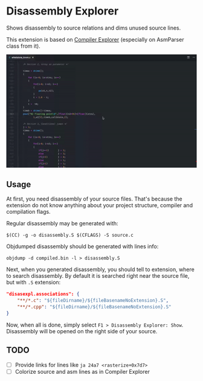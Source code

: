 # Disassembly Explorer

Shows disassembly to source relations and dims unused source lines.

This extension is based on [Compiler Explorer](https://github.com/mattgodbolt/compiler-explorer)
(especially on AsmParser class from it).

![Disassembly Explorer Preview](preview.gif)

## Usage

At first, you need disassembly of your source files. That's because the
extension do not know anything about your project structure, compiler and
compilation flags.

Regular disassembly may be generated with:

    $(CC) -g -o disassembly.S $(CFLAGS) -S source.c

Objdumped disassembly should be generated with lines info:

    objdump -d compiled.bin -l > disassembly.S

Next, when you generated disassembly, you should tell to extension, where to
search disassembly. By default it is searched right near the source file, but
with `.S` extension:

```json
"disasexpl.associations": {
    "**/*.c": "${fileDirname}/${fileBasenameNoExtension}.S",
    "**/*.cpp": "${fileDirname}/${fileBasenameNoExtension}.S"
}
```

Now, when all is done, simply select `F1 > Disassembly Explorer: Show`.
Disassembly will be opened on the right side of your source.

## TODO

- [ ] Provide links for lines like `ja 24a7 <rasterize+0x7d7>`
- [ ] Colorize source and asm lines as in Compiler Explorer
